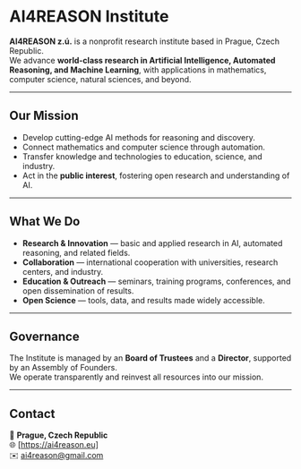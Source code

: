 # AI4REASON Institute

**AI4REASON z.ú.** is a nonprofit research institute based in Prague, Czech Republic.  
We advance **world-class research in Artificial Intelligence, Automated Reasoning, and Machine Learning**, with applications in mathematics, computer science, natural sciences, and beyond.

---

## Our Mission
- Develop cutting-edge AI methods for reasoning and discovery.  
- Connect mathematics and computer science through automation.  
- Transfer knowledge and technologies to education, science, and industry.  
- Act in the **public interest**, fostering open research and understanding of AI.

---

## What We Do
- **Research & Innovation** — basic and applied research in AI, automated reasoning, and related fields.  
- **Collaboration** — international cooperation with universities, research centers, and industry.  
- **Education & Outreach** — seminars, training programs, conferences, and open dissemination of results.  
- **Open Science** — tools, data, and results made widely accessible.

---

## Governance
The Institute is managed by an **Board of Trustees** and a **Director**, supported by an Assembly of Founders.  
We operate transparently and reinvest all resources into our mission.

---

## Contact
📍 **Prague, Czech Republic**  
🌐 [https://ai4reason.eu]  
✉️ ai4reason@gmail.com
